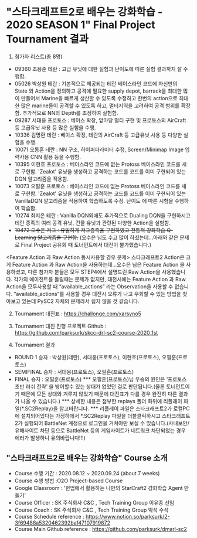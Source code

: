# "스타크래프트2로 배우는 강화학습 - 2020 SEASON 1"  Final Project Tournament 결과

1. 참가자 리스트(총 8명)
- 09360 조용준 테란 : 고급 유닛에 대한 실험과 난이도에 따른 실험 결과까지 잘 수행함.
- 05026 박상원 테란 : 기본적으로 제공되는 테란 베이스라인 코드에 자신만의 State 와 Action을 정의하고 공격에 필요한 supply depot, barrack을 최대한 많이 만들어서 Marine을 빠르게 생산할 수 있도록 수정하고 한번의 action으로 최대한 많은 marine들이 공격할 수 있도록 하고, 멀티지역을 고려하여 공격 범위를 확장함. 추가적으로 NN의 Depth를 조정하여 실험함.
- 09287 서대웅 프로토스 :  베이스 확장, 앞마당 멀티 구현 및 프로토스의 AirCraft 등 고급유닛 사용 등 많은 실험을 수행.
- 10336 김명환 테란 : 베이스 확장, 테란의 AirCraft 등 고급유닛 사용 등 다양한 실험을 수행.
- 10071 오동훈 테란 : NN 구조, 하이퍼파라미터 수정, Screen/Minimap Image 입력사용 CNN 활용 등을 수행함.
- 10395 이현호 프로토스 : 베이스라인 코드에 없는 Protoss 베이스라인 코드를 새로 구현함. 'Zealot' 유닛을 생성하고 공격하는 코드를 코드를 이미 구현되어 있는 DQN 알고리즘을 적용함.
- 10073 오필훈 프로토스 : 베이스라인 코드에 없는 Protoss 베이스라인 코드를 새로 구현함. 'Zealot' 유닛을 생성하고 공격하는 코드를 코드를 이미 구현되어 있는 VanillaDQN 알고리즘을 적용하여 학습하도록 수정. 난이도 에 따른 시험을 수행하여 학습함.
- 10274 최지은 테란 : Vanilla DQN외에도 추가적으로 Dualing DQN을 구현하시고 테란 종족의 여러 공격 유닛, 건물 유닛과 관련된 다양한 Action을 실험함.
- ~~10472 오수은 저그 : 유일하게 저그종족을 구현하였고 전통적 강화학습 Q-Learning 알고리즘을 구현함.~~ (오수은 님도 수고 많이 하셨는데...아래와 같은 문제로 Final Project 공유회 때 토너먼트에서 대전이 불가했습니다.)

<Feature Action 과 Raw Action 동시사용할 경우 문제>
스타크래프트2 Action은 크게 Feature Action 과 Raw Action을 사용하는데…오수은 님은 Feature Action 을 사용하셨고, 다른 참가자 분들은 모두 STEP4에서 설명드린 Raw Action을 사용했습니다. 각가의 에이전트를 돌릴때는 문제가 없지만, 대전시에는 Feature Action 과 Raw Action을 모두사용할 때 “available_actions” 라는 Observation을 사용할 수 없습니다. “available_actions”를 사용할 경우 대전시 오류가 나고 우회할 수 있는 방법을 찾아보고 있는데 PySC2 자체의 문제라서 쉽지 않을 것 같습니다.

2. Tournament 대진표 : https://challonge.com/xarsyno5

3. Tournament 대진 진행 프로젝트 Github : https://github.com/parksurk/skcc-drl-sc2-course-2020_1st

4. Tournament 결과
- ROUND 1 승자 : 박상원(테란), 서대웅(프로토스), 이현호(프로토스), 오필훈(프로토스)
- SEMIFINAL 승자 : 서대웅(프로토스), 오필훈(프로토스)
- FINAL 승자 : 오필훈(프로토스)
*** 오필훈(프로토스)님 우승의 원인은 ‘프로토스 초반 러쉬 전략’ 을 방어할수 있는 상대가 없었던 걸로 판단됩니다.(물론 토너먼트이기 때믄에 모든 상대와 겨루지 않았기 때문에 대진표가 다를 경우 완전히 다른 결과가 나올 수 있습니다.)
*** 상세한 내용은 첨부한 replays 폴더 화위에 리플래이 파일(*.SC2Replay)을 참고바랍니다.
*** 리플레이 파일은 스타크래프트2가 로컬PC에 설치되어있다는 가정하에서 *.SC2Replay 파일을 더블클릭하시고 스타크래프트2가 실행되어 BattleNet 계정으로 로그인을 거쳐야만 보실 수 있습니다.(사내보안/유해사이트 차단 등으로 BattleNet 등의 게임사이트가 네트워크 차단되었는 경우 에러가 발생하니 유의바랍니다!!!)

## "스타크래프트2로 배우는 강화학습" Course 소개

- Course 수행 기간 : 2020.08.12 ~ 2020.09.24 (about 7 weeks)
- Course 수행 방법 :O2O Project-based Course
- Google Classroom : '현업에서 활용하는 나만의 StarCraft2 강화학습 Agent 만들기'
- Course Officer : SK 주식회사 C&C , Tech Training Group 이유종 선임
- Course Coach : SK 주식회사 C&C , Tech Training Group 박석 수석
- Course Schedule reference : https://www.notion.so/parksurk/2-3f69488a5320462392baf47107919872
- Course Main Github reference : https://github.com/parksurk/dmarl-sc2

